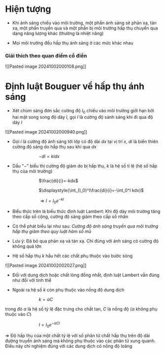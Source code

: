 
# Hiện tượng

- Khi ánh sáng chiếu vào môi trường, một phần ánh sáng sẽ phản xạ, tán xạ, một phần truyền qua và một phần bị môi trường hấp thụ chuyển qua dạng năng lượng khác (thường là nhiệt năng)

- Mọi môi trường đều hấp thụ ánh sáng ở các mức khác nhau

### Giải thích theo quan điểm cổ điển

![[Pasted image 20241002000108.png]]


# Định luật Bouguer về hấp thụ ánh sáng

- Xét chùm sáng đơn sắc cường độ $I_0$ chiếu vào môi trường giới hạn bởi hai mặt song song độ dày $l$, gọi $I$ là cường độ sánh sáng khi đi qua độ dày $l$

![[Pasted image 20241002000940.png]]

- Gọi $i$ là cường độ ánh sáng tới lớp có độ dài $dx$ tại vị trí $x$, $di$ là biến thiên cường độ sáng do hấp thụ sau khi qua $dx$

$\hspace{3cm}$$-di=kidx$

- Dấu "$-$" biểu thị cường độ giảm do bị hấp thụ, $k$ là hệ số tỉ lệ (hệ số hấp thụ của môi trường)

$\hspace{3cm}$$\frac{di}{i}=-kdx$

$\hspace{3cm}$$\displaystyle{\int_{I_0}^I\frac{di}{i}=-\int_0^l kdx}$

$\hspace{3cm}$$\Rightarrow I=I_0e^{-kl}$ 

- Biểu thức trên là biểu thức định luật Lambert: Khi độ dày môi trường tăng theo cấp số cộng, cường độ sáng giảm theo cấp số nhân

- Có thể phát biểu lại như sau: *Cường độ ánh sáng truyền qua môi trường hấp thụ giảm theo quy luật hàm số mũ*

- Lưu ý: Đã bỏ qua phản xạ và tán xạ. Chỉ đúng với ánh sáng có cường độ không quá lớn

- Hệ số hấp thụ $k$ hầu hết các chất phụ thuộc vào bước sóng

![[Pasted image 20241002002027.png]]


- Đối với dung dịch hoặc chất lỏng đồng nhất, định luật Lambert vẫn đúng như đối với tinh thể

- Ngoài ra hệ số $k$ còn phụ thuộc vào nồng độ dung dịch

$\hspace{3cm}$$k=\alpha C$

trong đó $\alpha$ là hệ số tỷ lệ đặc trưng cho chất tan, $C$ là nồng độ ($\alpha$ không phụ thuộc vào $C$)

$\hspace{3cm}$$I=I_0e^{-\alpha Cl}$

$\Rightarrow$ Độ hấp thụ của một chất tỷ lệ với số phân tử chất hấp thụ trên độ dài đường truyền ánh sáng mà không phụ thuộc vào các phân tử xung quanh. Điều này chỉ nghiệm đúng với các dung dịch có nồng độ loãng
